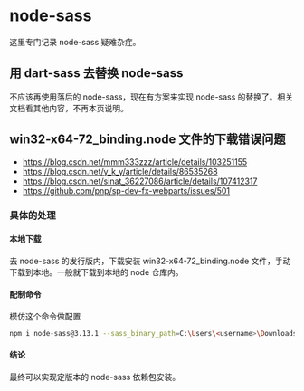 # node-sass

这里专门记录 node-sass 疑难杂症。

## 用 dart-sass 去替换 node-sass

不应该再使用落后的 node-sass，现在有方案来实现 node-sass 的替换了。相关文档看其他内容，不再本页说明。

## win32-x64-72_binding.node 文件的下载错误问题

- https://blog.csdn.net/mmm333zzz/article/details/103251155
- https://blog.csdn.net/y_k_y/article/details/86535268
- https://blog.csdn.net/sinat_36227086/article/details/107412317
- https://github.com/pnp/sp-dev-fx-webparts/issues/501

### 具体的处理

#### 本地下载

去 node-sass 的发行版内，下载安装 win32-x64-72_binding.node 文件，手动下载到本地。一般就下载到本地的 node 仓库内。

#### 配制命令

模仿这个命令做配置

```bash
npm i node-sass@3.13.1 --sass_binary_path=C:\Users\<username>\Downloads\win32-x64-57_binding.node
```

#### 结论

最终可以实现定版本的 node-sass 依赖包安装。
